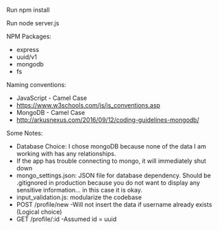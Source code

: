 Run npm install

Run node server.js

NPM Packages:
- express
- uuid/v1
- mongodb
- fs

Naming conventions:
- JavaScript - Camel Case
- https://www.w3schools.com/js/js_conventions.asp
- MongoDB - Camel Case
- http://arkusnexus.com/2016/09/12/coding-guidelines-mongodb/

Some Notes: 
- Database Choice: I chose mongoDB because none of the data I am working with has any relationships.
- If the app has trouble connecting to mongo, it will immediately shut down
- mongo_settings.json: JSON file for database dependency. Should be .gitignored in production because you do not want to display any sensitive information... in this case it is okay.
- input_validation.js: modularize the codebase
- POST /profile/new
	-Will not insert the data if username already exists (Logical choice)
- GET /profile/:id
	-Assumed id = uuid